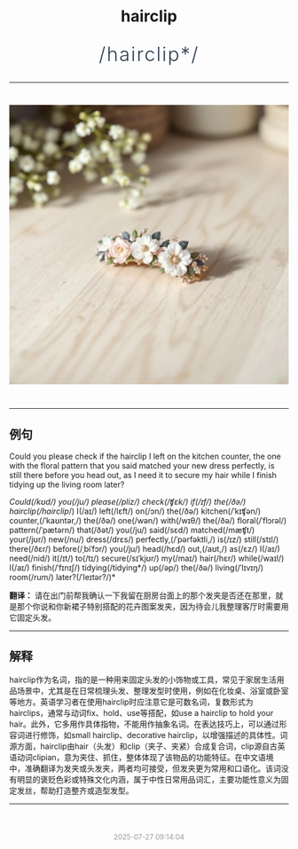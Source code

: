 <div align="center">

# hairclip

<div style="margin: 30px 0;">
<h1 style="font-size: 2.5em; font-weight: 300; letter-spacing: 2px; margin: 0; color: #2c3e50;">
/hairclip*/
</h1>
</div>

</div>

---

<div align="center" style="margin: 40px 0;">

![hairclip](images/hairclip.png)

</div>

---

## 例句

Could you please check if the hairclip I left on the kitchen counter, the one with the floral pattern that you said matched your new dress perfectly, is still there before you head out, as I need it to secure my hair while I finish tidying up the living room later?

*Could(/kʊd/) you(/ju/) please(/pliz/) check(/ʧɛk/) if(/ɪf/) the(/ðə/) hairclip(/hairclip*/) I(/aɪ/) left(/lɛft/) on(/ɔn/) the(/ðə/) kitchen(/ˈkɪʧən/) counter,(/ˈkaʊntər,/) the(/ðə/) one(/wən/) with(/wɪθ/) the(/ðə/) floral(/ˈflɔrəl/) pattern(/ˈpætərn/) that(/ðət/) you(/ju/) said(/sɛd/) matched(/mæʧt/) your(/jʊr/) new(/nu/) dress(/drɛs/) perfectly,(/ˈpərfəktli,/) is(/ɪz/) still(/stɪl/) there(/ðɛr/) before(/ˌbiˈfɔr/) you(/ju/) head(/hɛd/) out,(/aʊt,/) as(/ɛz/) I(/aɪ/) need(/nid/) it(/ɪt/) to(/tɪ/) secure(/sɪˈkjʊr/) my(/maɪ/) hair(/hɛr/) while(/waɪl/) I(/aɪ/) finish(/ˈfɪnɪʃ/) tidying(/tidying*/) up(/əp/) the(/ðə/) living(/ˈlɪvɪŋ/) room(/rum/) later?(/ˈleɪtər?/)*

**翻译：** 请在出门前帮我确认一下我留在厨房台面上的那个发夹是否还在那里，就是那个你说和你新裙子特别搭配的花卉图案发夹，因为待会儿我整理客厅时需要用它固定头发。

---

## 解释

hairclip作为名词，指的是一种用来固定头发的小饰物或工具，常见于家居生活用品场景中，尤其是在日常梳理头发、整理发型时使用，例如在化妆桌、浴室或卧室等地方。英语学习者在使用hairclip时应注意它是可数名词，复数形式为hairclips，通常与动词fix、hold、use等搭配，如use a hairclip to hold your hair。此外，它多用作具体指物，不能用作抽象名词。在表达技巧上，可以通过形容词进行修饰，如small hairclip、decorative hairclip，以增强描述的具体性。词源方面，hairclip由hair（头发）和clip（夹子、夹紧）合成复合词，clip源自古英语动词clipian，意为夹住、抓住，整体体现了该物品的功能特征。在中文语境中，准确翻译为发夹或头发夹，两者均可接受，但发夹更为常用和口语化。该词没有明显的褒贬色彩或特殊文化内涵，属于中性日常用品词汇，主要功能性意义为固定发丝，帮助打造整齐或造型发型。


---

<div align="center" style="margin-top: 50px;">
<small style="color: #999; font-size: 0.9em;">2025-07-27 09:14:04</small>
</div>
